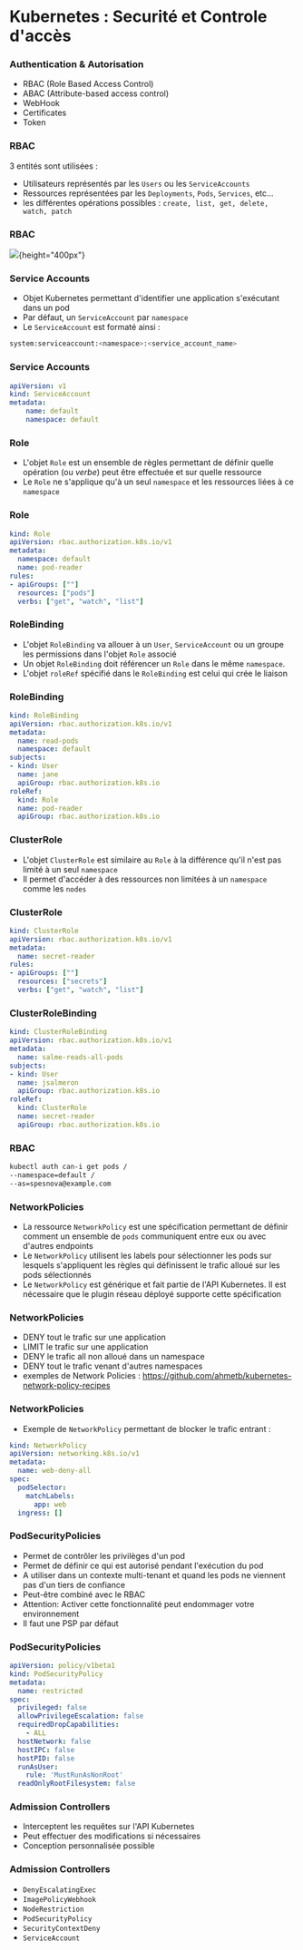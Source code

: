 # Kubernetes : Securité et Controle d'accès

### Authentication & Autorisation

- RBAC (Role Based Access Control)
- ABAC (Attribute-based access control)
- WebHook
- Certificates
- Token


### RBAC

3 entités sont utilisées :

- Utilisateurs représentés par les `Users` ou les `ServiceAccounts`
- Ressources représentées par les `Deployments`, `Pods`, `Services`, etc...
- les différentes opérations possibles : `create, list, get, delete, watch, patch`

### RBAC

![](images/kubernetes/rbac-1.png){height="400px"}

### Service Accounts

- Objet Kubernetes permettant d'identifier une application s'exécutant dans un pod
- Par défaut, un `ServiceAccount` par `namespace`
- Le `ServiceAccount` est formaté ainsi :

```bash
system:serviceaccount:<namespace>:<service_account_name>
```


### Service Accounts

```yaml
apiVersion: v1
kind: ServiceAccount
metadata:
    name: default
    namespace: default
```

### Role

- L'objet `Role` est un ensemble de règles permettant de définir quelle opération (ou _verbe_) peut être effectuée et sur quelle ressource
- Le `Role` ne s'applique qu'à un seul `namespace` et les ressources liées à ce `namespace`


### Role

```yaml
kind: Role
apiVersion: rbac.authorization.k8s.io/v1
metadata:
  namespace: default
  name: pod-reader
rules:
- apiGroups: [""]
  resources: ["pods"]
  verbs: ["get", "watch", "list"]
```

### RoleBinding

- L'objet `RoleBinding` va allouer à un `User`, `ServiceAccount` ou un groupe les permissions dans l'objet `Role` associé
- Un objet `RoleBinding` doit référencer un `Role` dans le même `namespace`.
- L'objet `roleRef` spécifié dans le `RoleBinding` est celui qui crée le liaison

### RoleBinding

```yaml
kind: RoleBinding
apiVersion: rbac.authorization.k8s.io/v1
metadata:
  name: read-pods
  namespace: default
subjects:
- kind: User
  name: jane
  apiGroup: rbac.authorization.k8s.io
roleRef:
  kind: Role
  name: pod-reader
  apiGroup: rbac.authorization.k8s.io
```

### ClusterRole

- L'objet `ClusterRole` est similaire au `Role` à la différence qu'il n'est pas limité à un seul `namespace`
- Il permet d'accéder à des ressources non limitées à un `namespace` comme les `nodes`


### ClusterRole

```yaml
kind: ClusterRole
apiVersion: rbac.authorization.k8s.io/v1
metadata:
  name: secret-reader
rules:
- apiGroups: [""]
  resources: ["secrets"]
  verbs: ["get", "watch", "list"]
```

### ClusterRoleBinding

```yaml
kind: ClusterRoleBinding
apiVersion: rbac.authorization.k8s.io/v1
metadata:
  name: salme-reads-all-pods
subjects:
- kind: User
  name: jsalmeron
  apiGroup: rbac.authorization.k8s.io
roleRef:
  kind: ClusterRole
  name: secret-reader
  apiGroup: rbac.authorization.k8s.io
```

### RBAC

```bash
kubectl auth can-i get pods /
--namespace=default /
--as=spesnova@example.com
```


### NetworkPolicies

- La ressource `NetworkPolicy` est une spécification permettant de définir comment un ensemble de `pods` communiquent entre eux ou avec d'autres endpoints
- Le `NetworkPolicy` utilisent les labels pour sélectionner les pods sur lesquels s'appliquent les règles qui définissent le trafic alloué sur les pods sélectionnés
- Le `NetworkPolicy` est générique et fait partie de l'API Kubernetes. Il est nécessaire que le plugin réseau déployé supporte cette spécification


### NetworkPolicies

- DENY tout le trafic sur une application
- LIMIT le trafic sur une application
- DENY le trafic all non alloué dans un namespace
- DENY tout le trafic venant d'autres namespaces
- exemples de Network Policies : <https://github.com/ahmetb/kubernetes-network-policy-recipes>


### NetworkPolicies

- Exemple de `NetworkPolicy` permettant de blocker le trafic entrant :

```yaml
kind: NetworkPolicy
apiVersion: networking.k8s.io/v1
metadata:
  name: web-deny-all
spec:
  podSelector:
    matchLabels:
      app: web
  ingress: []
```

### PodSecurityPolicies

- Permet de contrôler les privilèges d'un pod
- Permet de définir ce qui est autorisé pendant l'exécution du pod
- A utiliser dans un contexte multi-tenant et quand les pods ne viennent pas
  d'un tiers de confiance
- Peut-être combiné avec le RBAC
- Attention: Activer cette fonctionnalité peut endommager votre environnement
- Il faut une PSP par défaut

### PodSecurityPolicies

```yaml
apiVersion: policy/v1beta1
kind: PodSecurityPolicy
metadata:
  name: restricted
spec:
  privileged: false
  allowPrivilegeEscalation: false
  requiredDropCapabilities:
    - ALL
  hostNetwork: false
  hostIPC: false
  hostPID: false
  runAsUser:
    rule: 'MustRunAsNonRoot'
  readOnlyRootFilesystem: false
```

### Admission Controllers

- Interceptent les requêtes sur l'API Kubernetes
- Peut effectuer des modifications si nécessaires
- Conception personnalisée possible


### Admission Controllers

- `DenyEscalatingExec`
- `ImagePolicyWebhook`
- `NodeRestriction`
- `PodSecurityPolicy`
- `SecurityContextDeny`
- `ServiceAccount`


